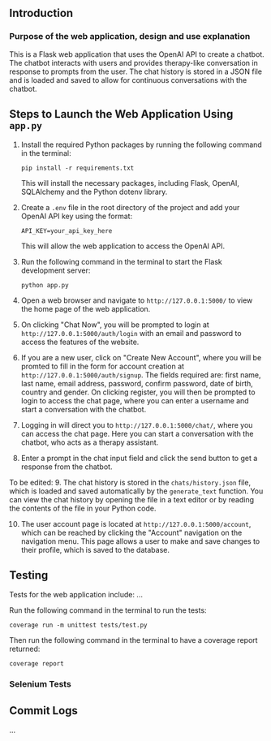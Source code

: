 ## Introduction
### Purpose of the web application, design and use explanation

This is a Flask web application that uses the OpenAI API to create a chatbot. The chatbot interacts with users and provides therapy-like conversation in response to prompts from the user. The chat history is stored in a JSON file and is loaded and saved to allow for continuous conversations with the chatbot.

## Steps to Launch the Web Application Using `app.py`

1. Install the required Python packages by running the following command in the terminal:

   ```
   pip install -r requirements.txt
   ```

   This will install the necessary packages, including Flask, OpenAI, SQLAlchemy and the Python dotenv library.

2. Create a `.env` file in the root directory of the project and add your OpenAI API key using the format:

   ```
   API_KEY=your_api_key_here
   ```

   This will allow the web application to access the OpenAI API.

3. Run the following command in the terminal to start the Flask development server:

   ```
   python app.py
   ```

4. Open a web browser and navigate to `http://127.0.0.1:5000/` to view the home page of the web application.

5. On clicking "Chat Now", you will be prompted to login at `http://127.0.0.1:5000/auth/login` with an email and password to access the features of the website. 

6. If you are a new user, click on "Create New Account", where you will be promted to fill in the form for account creation at `http://127.0.0.1:5000/auth/signup`. The fields required are: first name, last name, email address, password, confirm password, date of birth, country and gender. On clicking register, you will then be prompted to login to access the chat page, where you can enter a username and start a conversation with the chatbot.

7. Logging in will direct you to `http://127.0.0.1:5000/chat/`, where you can access the chat page. Here you can start a conversation with the chatbot, who acts as a therapy assistant.

8. Enter a prompt in the chat input field and click the send button to get a response from the chatbot.

To be edited:
9. The chat history is stored in the `chats/history.json` file, which is loaded and saved automatically by the `generate_text` function. You can view the chat history by opening the file in a text editor or by reading the contents of the file in your Python code.

10. The user account page is located at `http://127.0.0.1:5000/account`, which can be reached by clicking the "Account" navigation on the navigation menu. This page allows a user to make and save changes to their profile, which is saved to the database.


## Testing
Tests for the web application include:
...

Run the following command in the terminal to run the tests:

   ```
   coverage run -m unittest tests/test.py
   ```
Then run the following command in the terminal to have a coverage report returned:

   ```
   coverage report
   ```

### Selenium Tests


## Commit Logs
...